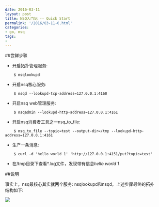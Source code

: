```yaml
---
date: 2016-03-11
layout: post
title: NSQ入门记 -- Quick Start
permalink: '/2016/03-11-0.html'
categories:
- go, nsq
tags:
- 
---
```



##尝鲜步骤

* 开启拓扑管理服务:

```
    $ nsqlookupd
```

* 开启nsq核心服务:

```
	$ nsqd --lookupd-tcp-address=127.0.0.1:4160
```

* 开启nsq web管理服务:

```
	$ nsqadmin --lookupd-http-address=127.0.0.1:4161
```

* 开启nsq消费者工具之一nsq_to_file:

```
	$ nsq_to_file --topic=test --output-dir=/tmp --lookupd-http-address=127.0.0.1:4161
```

* 生产一条消息:

```
	$ curl -d 'hello world 1' 'http://127.0.0.1:4151/put?topic=test'
```

* 在/tmp目录下查看*.log文件，发现带有信息*hello world 1*


##说明

事实上，nsq最核心其实就两个服务: nsqlookupd和nsqd。上述步骤最终的拓扑结构如下:

![](/img/2016-03-11-0.png "")
